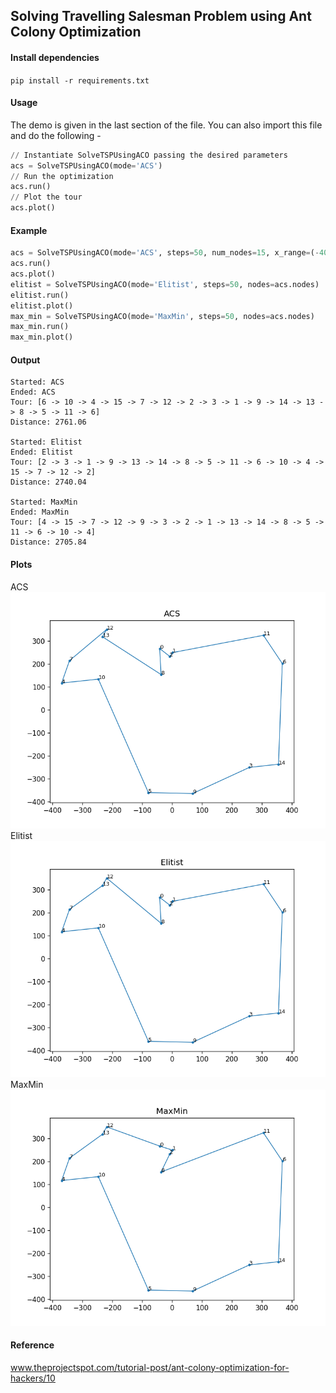 ## Solving Travelling Salesman Problem using Ant Colony Optimization

#### Install dependencies
`pip install -r requirements.txt`

#### Usage
The demo is given in the last section of the file. You can also import this file and do the following -
```python
// Instantiate SolveTSPUsingACO passing the desired parameters
acs = SolveTSPUsingACO(mode='ACS')
// Run the optimization
acs.run()
// Plot the tour
acs.plot()
```

#### Example
```python
acs = SolveTSPUsingACO(mode='ACS', steps=50, num_nodes=15, x_range=(-400, 400), y_range=(-400, 400))
acs.run()
acs.plot()
elitist = SolveTSPUsingACO(mode='Elitist', steps=50, nodes=acs.nodes)
elitist.run()
elitist.plot()
max_min = SolveTSPUsingACO(mode='MaxMin', steps=50, nodes=acs.nodes)
max_min.run()
max_min.plot()
```

#### Output
```
Started: ACS
Ended: ACS
Tour: [6 -> 10 -> 4 -> 15 -> 7 -> 12 -> 2 -> 3 -> 1 -> 9 -> 14 -> 13 -> 8 -> 5 -> 11 -> 6]
Distance: 2761.06

Started: Elitist
Ended: Elitist
Tour: [2 -> 3 -> 1 -> 9 -> 13 -> 14 -> 8 -> 5 -> 11 -> 6 -> 10 -> 4 -> 15 -> 7 -> 12 -> 2]
Distance: 2740.04

Started: MaxMin
Ended: MaxMin
Tour: [4 -> 15 -> 7 -> 12 -> 9 -> 3 -> 2 -> 1 -> 13 -> 14 -> 8 -> 5 -> 11 -> 6 -> 10 -> 4]
Distance: 2705.84
```

#### Plots
ACS  
![ACS Tour](ACS_tour.png "ACS Tour")  
Elitist  
![Elitist Tour](Elitist_tour.png "Elitist Tour")   
MaxMin  
![MaxMin Tour](MaxMin_tour.png "MaxMin Tour")

#### Reference
www.theprojectspot.com/tutorial-post/ant-colony-optimization-for-hackers/10

